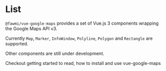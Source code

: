 # List

`@fawmi/vue-google-maps` provides a set of Vue.js 3 components wrapping the Google Maps API v3.

Currently `Map`, `Marker`, `InfoWindow`, `Polyline`,  `Polygon` and `Rectangle` are supported.

Other components are still under development. 


Checkout getting started to read, how to install and use vue-google-maps
